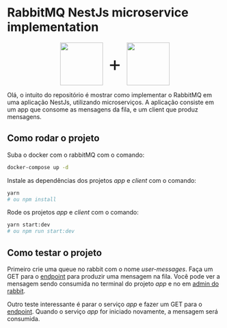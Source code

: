 # RabbitMQ NestJs microservice implementation

<div style="display: flex; align-items: center; justify-content: center; margin: 12px">
<img src="https://docs.nestjs.com/assets/logo-small.svg" style="width: 100px">
<p style="font-size: 48px; margin: 0px 12px">+</p>
<img src="https://seeklogo.com/images/R/rabbitmq-logo-25641A76DE-seeklogo.com.png" style="width: 100px">
</div>

Olá, o intuito do repositório é mostrar como implementar o RabbitMQ em uma aplicação NestJs, utilizando microserviços.
A aplicação consiste em um app que consome as mensagens da fila, e um client que produz mensagens.

## Como rodar o projeto

Suba o docker com o rabbitMQ com o comando:

```bash
docker-compose up -d
```

Instale as dependências dos projetos _app_ e _client_ com o comando:

```bash
yarn
# ou npm install
```

Rode os projetos _app_ e _client_ com o comando:

```bash
yarn start:dev
# ou npm run start:dev
```

## Como testar o projeto

Primeiro crie uma queue no rabbit com o nome _user-messages_. Faça um GET para o <a href="http://localhost:3000">endpoint</a> para produzir uma mensagem na fila. Você pode ver a mensagem sendo consumida no terminal do projeto _app_ e no em <a href="http://localhost:15672">admin do rabbit</a>.

Outro teste interessante é parar o serviço _app_ e fazer um GET para o <a href="http://localhost:3000">endpoint</a>. Quando o serviço _app_ for iniciado novamente, a mensagem será consumida.
